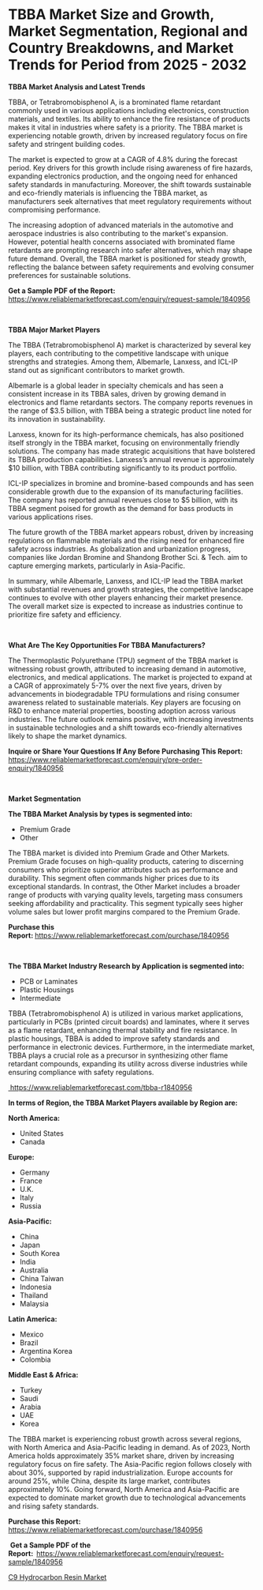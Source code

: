 <p><h1>TBBA Market Size and Growth, Market Segmentation, Regional and Country Breakdowns, and Market Trends for Period from 2025 -  2032</h1></p><p><strong>TBBA Market Analysis and Latest Trends</strong></p>
<p><p>TBBA, or Tetrabromobisphenol A, is a brominated flame retardant commonly used in various applications including electronics, construction materials, and textiles. Its ability to enhance the fire resistance of products makes it vital in industries where safety is a priority. The TBBA market is experiencing notable growth, driven by increased regulatory focus on fire safety and stringent building codes.</p><p>The market is expected to grow at a CAGR of 4.8% during the forecast period. Key drivers for this growth include rising awareness of fire hazards, expanding electronics production, and the ongoing need for enhanced safety standards in manufacturing. Moreover, the shift towards sustainable and eco-friendly materials is influencing the TBBA market, as manufacturers seek alternatives that meet regulatory requirements without compromising performance.</p><p>The increasing adoption of advanced materials in the automotive and aerospace industries is also contributing to the market's expansion. However, potential health concerns associated with brominated flame retardants are prompting research into safer alternatives, which may shape future demand. Overall, the TBBA market is positioned for steady growth, reflecting the balance between safety requirements and evolving consumer preferences for sustainable solutions.</p></p>
<p><strong>Get a Sample PDF of the Report:&nbsp;</strong> <a href="https://www.reliablemarketforecast.com/enquiry/request-sample/1840956?utm_campaign=2516&utm_medium=2&utm_source=Github&utm_content=ia&utm_term=01042025&utm_id=tbba">https://www.reliablemarketforecast.com/enquiry/request-sample/1840956</a></p>
<p>&nbsp;</p>
<p><strong>TBBA Major Market Players</strong></p>
<p><p>The TBBA (Tetrabromobisphenol A) market is characterized by several key players, each contributing to the competitive landscape with unique strengths and strategies. Among them, Albemarle, Lanxess, and ICL-IP stand out as significant contributors to market growth.</p><p>Albemarle is a global leader in specialty chemicals and has seen a consistent increase in its TBBA sales, driven by growing demand in electronics and flame retardants sectors. The company reports revenues in the range of $3.5 billion, with TBBA being a strategic product line noted for its innovation in sustainability.</p><p>Lanxess, known for its high-performance chemicals, has also positioned itself strongly in the TBBA market, focusing on environmentally friendly solutions. The company has made strategic acquisitions that have bolstered its TBBA production capabilities. Lanxess’s annual revenue is approximately $10 billion, with TBBA contributing significantly to its product portfolio.</p><p>ICL-IP specializes in bromine and bromine-based compounds and has seen considerable growth due to the expansion of its manufacturing facilities. The company has reported annual revenues close to $5 billion, with its TBBA segment poised for growth as the demand for bass products in various applications rises.</p><p>The future growth of the TBBA market appears robust, driven by increasing regulations on flammable materials and the rising need for enhanced fire safety across industries. As globalization and urbanization progress, companies like Jordan Bromine and Shandong Brother Sci. & Tech. aim to capture emerging markets, particularly in Asia-Pacific.</p><p>In summary, while Albemarle, Lanxess, and ICL-IP lead the TBBA market with substantial revenues and growth strategies, the competitive landscape continues to evolve with other players enhancing their market presence. The overall market size is expected to increase as industries continue to prioritize fire safety and efficiency.</p></p>
<p>&nbsp;</p>
<p><strong>What Are The Key Opportunities For TBBA Manufacturers?</strong></p>
<p><p>The Thermoplastic Polyurethane (TPU) segment of the TBBA market is witnessing robust growth, attributed to increasing demand in automotive, electronics, and medical applications. The market is projected to expand at a CAGR of approximately 5-7% over the next five years, driven by advancements in biodegradable TPU formulations and rising consumer awareness related to sustainable materials. Key players are focusing on R&D to enhance material properties, boosting adoption across various industries. The future outlook remains positive, with increasing investments in sustainable technologies and a shift towards eco-friendly alternatives likely to shape the market dynamics.</p></p>
<p><strong>Inquire or Share Your Questions If Any Before Purchasing This Report:</strong> <a href="https://www.reliablemarketforecast.com/enquiry/pre-order-enquiry/1840956?utm_campaign=2516&utm_medium=2&utm_source=Github&utm_content=ia&utm_term=01042025&utm_id=tbba">https://www.reliablemarketforecast.com/enquiry/pre-order-enquiry/1840956</a></p>
<p>&nbsp;</p>
<p><strong>Market Segmentation</strong></p>
<p><strong>The TBBA Market Analysis by types is segmented into:</strong></p>
<p><ul><li>Premium Grade</li><li>Other</li></ul></p>
<p><p>The TBBA market is divided into Premium Grade and Other Markets. Premium Grade focuses on high-quality products, catering to discerning consumers who prioritize superior attributes such as performance and durability. This segment often commands higher prices due to its exceptional standards. In contrast, the Other Market includes a broader range of products with varying quality levels, targeting mass consumers seeking affordability and practicality. This segment typically sees higher volume sales but lower profit margins compared to the Premium Grade.</p></p>
<p><strong>Purchase this Report:&nbsp;</strong><a href="https://www.reliablemarketforecast.com/purchase/1840956?utm_campaign=2516&utm_medium=2&utm_source=Github&utm_content=ia&utm_term=01042025&utm_id=tbba">https://www.reliablemarketforecast.com/purchase/1840956</a></p>
<p>&nbsp;</p>
<p><strong>The TBBA Market Industry Research by Application is segmented into:</strong></p>
<p><ul><li>PCB or Laminates</li><li>Plastic Housings</li><li>Intermediate</li></ul></p>
<p><p>TBBA (Tetrabromobisphenol A) is utilized in various market applications, particularly in PCBs (printed circuit boards) and laminates, where it serves as a flame retardant, enhancing thermal stability and fire resistance. In plastic housings, TBBA is added to improve safety standards and performance in electronic devices. Furthermore, in the intermediate market, TBBA plays a crucial role as a precursor in synthesizing other flame retardant compounds, expanding its utility across diverse industries while ensuring compliance with safety regulations.</p></p>
<p><a href="https://www.reliablemarketforecast.com/tbba-r1840956?utm_campaign=2516&utm_medium=2&utm_source=Github&utm_content=ia&utm_term=01042025&utm_id=tbba">&nbsp;https://www.reliablemarketforecast.com/tbba-r1840956</a></p>
<p><strong>In terms of Region, the TBBA Market Players available by Region are:</strong></p>
<p>
    <p> <strong> North America: </strong>
        <ul>
            <li>United States</li>
            <li>Canada</li>
        </ul>
        </p> 
    <p> <strong> Europe: </strong>
        <ul>
            <li>Germany</li>
            <li>France</li>
            <li>U.K.</li>
            <li>Italy</li>
            <li>Russia</li>
        </ul>
        </p> 
    <p> <strong> Asia-Pacific: </strong>
        <ul>
            <li>China</li>
            <li>Japan</li>
            <li>South Korea</li>
            <li>India</li>
            <li>Australia</li>
            <li>China Taiwan</li>
            <li>Indonesia</li>
            <li>Thailand</li>
            <li>Malaysia</li>
        </ul>
        </p> 
    <p> <strong> Latin America: </strong>
        <ul>
            <li>Mexico</li>
            <li>Brazil</li>
            <li>Argentina Korea</li>
            <li>Colombia</li>
        </ul>
        </p> 
    <p> <strong> Middle East & Africa: </strong>
        <ul>
            <li>Turkey</li>
            <li>Saudi</li>
            <li>Arabia</li>
            <li>UAE</li>
            <li>Korea</li>
        </ul>
    </p>
    </p>
<p><p>The TBBA market is experiencing robust growth across several regions, with North America and Asia-Pacific leading in demand. As of 2023, North America holds approximately 35% market share, driven by increasing regulatory focus on fire safety. The Asia-Pacific region follows closely with about 30%, supported by rapid industrialization. Europe accounts for around 25%, while China, despite its large market, contributes approximately 10%. Going forward, North America and Asia-Pacific are expected to dominate market growth due to technological advancements and rising safety standards.</p></p>
<p><strong>Purchase this Report: </strong><a href="https://www.reliablemarketforecast.com/purchase/1840956?utm_campaign=2516&utm_medium=2&utm_source=Github&utm_content=ia&utm_term=01042025&utm_id=tbba">https://www.reliablemarketforecast.com/purchase/1840956</a></p>
<p>&nbsp;<strong>Get a Sample PDF of the Report:&nbsp;&nbsp;</strong><a href="https://www.reliablemarketforecast.com/enquiry/request-sample/1840956?utm_campaign=2516&utm_medium=2&utm_source=Github&utm_content=ia&utm_term=01042025&utm_id=tbba">https://www.reliablemarketforecast.com/enquiry/request-sample/1840956</a></p>
<p><strong></strong></p>
<p><p><a href="https://github.com/triattwood9919/Market-Research-Report-List-1/blob/main/c9-hydrocarbon-resin-market.md?utm_campaign=2516&utm_medium=2&utm_source=Github&utm_content=ia&utm_term=01042025&utm_id=tbba">C9 Hydrocarbon Resin Market</a></p></p>